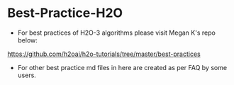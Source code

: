 # Best-Practice-H2O

- For best practices of H2O-3 algorithms please visit Megan K's repo below:

https://github.com/h2oai/h2o-tutorials/tree/master/best-practices

- For other best practice md files in here are created as per FAQ by some users. 
